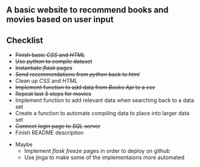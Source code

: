 ## A basic website to recommend books and movies based on user input

## Checklist
* ~~Finish basic _CSS_ and _HTML_~~
* ~~Use _python_ to compile dataset~~
* ~~Instantiate _flask_ pages~~
* ~~_Send_ reccmmendations from _python_ back to _html_~~
* Clean up _CSS_ and _HTML_
* ~~Implement function to add data from _Books Api_ to a _csv_~~
* ~~Repeat last 3 steps for movies~~
* Implement function to add relevant data when searching back to a data set
* Create a function to automate compiling data to place into larger data set
* ~~Connect login page to _SQL_ server~~
* Finish README description
- Maybe
    * Implement _flask freeze_ pages in order to deploy on github
    * Use jinga to make some of the implementaions more automated
